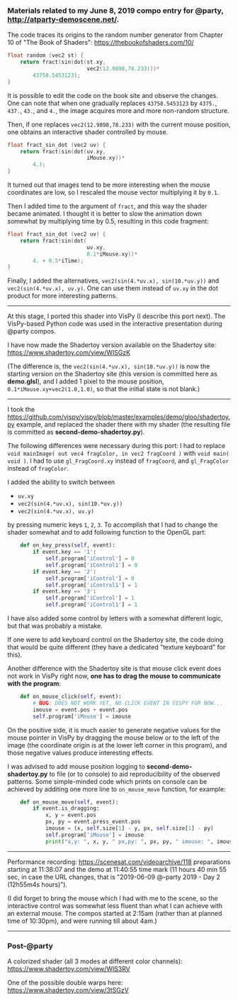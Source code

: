 ### Materials related to my June 8, 2019 compo entry for @party, http://atparty-demoscene.net/. 

The code traces its origins to the random number generator from Chapter 10 of "The Book of Shaders": https://thebookofshaders.com/10/

```c
float random (vec2 st) {
    return fract(sin(dot(st.xy,
                         vec2(12.9898,78.233)))*
        43758.5453123);
}
```

It is possible to edit the code on the book site and observe the changes. One can note that when one gradually replaces `43758.5453123` by `4375.`, `437.`, `43.`, and `4.`, the image acquires more and more non-random structure.

Then, if one replaces `vec2(12.9898,78.233)` with the current mouse position, one obtains an interactive shader controlled by mouse. 

```c
float fract_sin_dot (vec2 uv) {
    return fract(sin(dot(uv.xy,
                         iMouse.xy))*
        4.);
}
```

It turned out that images tend to be more interesting when the mouse coordinates are low, so I rescaled the mouse vector multiplying it by `0.1`.

Then I added time to the argument of `fract`, and this way the shader became animated. I thought it is better to slow the animation down somewhat by multiplying time by 0.5, resulting in this code fragment:

```c
float fract_sin_dot (vec2 uv) {
    return fract(sin(dot(
                         uv.xy,
                         0.1*iMouse.xy))*
        4. + 0.5*iTime);
}
```

Finally, I added the alternatives, `vec2(sin(4.*uv.x), sin(10.*uv.y))` and `vec2(sin(4.*uv.x), uv.y)`. One can use them instead of `uv.xy` in the dot product for more interesting patterns.

***

At this stage, I ported this shader into VisPy (I describe this port next). The VisPy-based Python code was used in the interactive presentation during @party compos.

I have now made the Shadertoy version available on the Shadertoy site: https://www.shadertoy.com/view/WlSGzK

(The difference is, the `vec2(sin(4.*uv.x), sin(10.*uv.y))` is now the starting version on the Shadertoy site (this version is committed here as **demo.glsl**), and I added 1 pixel to the mouse position, `0.1*iMouse.xy+vec2(1.0,1.0)`, so that the initial state is not blank.)

***

I took the https://github.com/vispy/vispy/blob/master/examples/demo/gloo/shadertoy.py example, and replaced the shader there with my shader (the resulting file is committed as **second-demo-shadertoy.py**).

The following differences were necessary during this port: I had to replace `void mainImage( out vec4 fragColor, in vec2 fragCoord )` with `void main( void )`. I had to use `gl_FragCoord.xy` instead of `fragCoord`, and `gl_FragColor` instead of `fragColor`.

I added the ability to switch between
  * `uv.xy`
  * `vec2(sin(4.*uv.x), sin(10.*uv.y))`
  * `vec2(sin(4.*uv.x), uv.y)`
  
by pressing numeric keys `1`, `2`, `3`. To accomplish that I had to change the shader somewhat and to add following function to the OpenGL part:

```python
    def on_key_press(self, event):
        if event.key == '1':
            self.program['iControl'] = 0
            self.program['iControl1'] = 0
        if event.key == '2':
            self.program['iControl'] = 0
            self.program['iControl1'] = 1
        if event.key == '3':
            self.program['iControl'] = 1
            self.program['iControl1'] = 1   
```

I have also added some control by letters with a somewhat different logic, but that was probably a mistake.

If one were to add keyboard control on the Shadertoy site, the code doing that would be quite different (they have a dedicated "texture keyboard" for this).

Another difference with the Shadertoy site is that mouse click event does not work in VisPy right now, **one has to drag the mouse to communicate with the program**:

```python
    def on_mouse_click(self, event):
        # BUG: DOES NOT WORK YET, NO CLICK EVENT IN VISPY FOR NOW...
        imouse = event.pos + event.pos
        self.program['iMouse'] = imouse
```

On the positive side, it is much easier to generate negative values for the mouse pointer in VisPy by dragging the mouse below or to the left of the image (the coordinate origin is at the lower left corner in this program), and those negative values produce interesting effects.

I was advised to add mouse position logging to **second-demo-shadertoy.py** to file (or to console) to aid reproducibility of the observed patterns. Some simple-minded code which prints on console can be achieved by additing one more line to `on_mouse_move` function, for example:

```python
    def on_mouse_move(self, event):
        if event.is_dragging:
            x, y = event.pos
            px, py = event.press_event.pos
            imouse = (x, self.size[1] - y, px, self.size[1] - py)
            self.program['iMouse'] = imouse
            print("x,y: ", x, y, " px,py: ", px, py, " imouse: ", imouse)
```

***

Performance recording: https://scenesat.com/videoarchive/118 preparations starting at 11:38:07 and the demo at 11:40:55 time mark (11 hours 40 min 55 sec, in case the URL changes, that is "2019-06-09 @-party 2019 - Day 2 (12h55m4s hours)").

(I did forget to bring the mouse which I had with me to the scene, so the interactive control was somewhat less fluent than what I can achieve with an external mouse. The compos started at 2:15am (rather than at planned time of 10:30pm), and were running till about 4am.)

***

### Post-@party

A colorized shader (all 3 modes at different color channels): https://www.shadertoy.com/view/WlS3RV

One of the possible double warps here: https://www.shadertoy.com/view/3tSGzV
